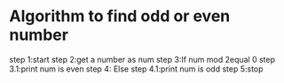 # Algorithm to find odd or even number

step 1:start
step 2:get a number as num
step 3:If num mod 2equal 0
    step 3.1:print num is even
step 4: Else
    step 4.1:print num is odd
step 5:stop
